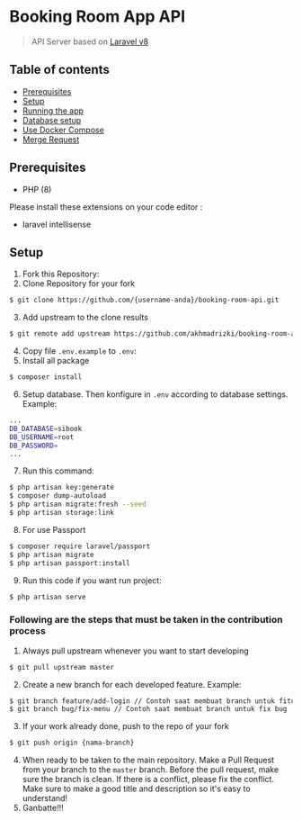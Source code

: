 # Booking Room App API
> API Server based on [Laravel v8](https://laravel.com)

## Table of contents

- [Prerequisites](#prerequisites)
- [Setup](#setup)
- [Running the app](#running-the-app)
- [Database setup](#database-setup)
- [Use Docker Compose](#use-docker-compose)
- [Merge Request](#merge-request)

## Prerequisites

- PHP (8)

Please install these extensions on your code editor :

- laravel intellisense

## Setup

1. Fork this Repository:
2. Clone Repository for your fork
```sh
$ git clone https://github.com/{username-anda}/booking-room-api.git
```
3. Add upstream to the clone results
```sh
$ git remote add upstream https://github.com/akhmadrizki/booking-room-api.git
```
4. Copy file `.env.example` to `.env`:
5. Install all package
```sh
$ composer install
```
6. Setup database. Then konfigure in `.env` according to database settings. Example:
```sh
...
DB_DATABASE=sibook
DB_USERNAME=root
DB_PASSWORD=
...
```
7. Run this command:
```sh
$ php artisan key:generate
$ composer dump-autoload
$ php artisan migrate:fresh --seed
$ php artisan storage:link
```
8. For use Passport
```sh
$ composer require laravel/passport
$ php artisan migrate
$ php artisan passport:install
```
9. Run this code if you want run project:
```sh
$ php artisan serve
```

### Following are the steps that must be taken in the contribution process
1. Always pull upstream whenever you want to start developing
```sh
$ git pull upstream master
```
2. Create a new branch for each developed feature. Example:
```sh
$ git branch feature/add-login // Contoh saat membuat branch untuk fitur baru
$ git branch bug/fix-menu // Contoh saat membuat branch untuk fix bug
```
3. If your work already done, push to the repo of your fork
```sh
$ git push origin {nama-branch}
```
4. When ready to be taken to the main repository. Make a Pull Request from your branch to the `master` branch. Before the pull request, make sure the branch is clean. If there is a conflict, please fix the conflict. Make sure to make a good title and description so it's easy to understand!
5. Ganbatte!!!
